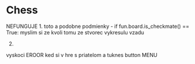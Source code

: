 # Chess

NEFUNGUJE
1.
toto a podobne podmienky - if fun.board.is_checkmate() == True:
myslim si ze kvoli tomu ze stvorec vykresulu vzadu

2.
vyskoci EROOR ked si v hre s priatelom a tuknes button MENU